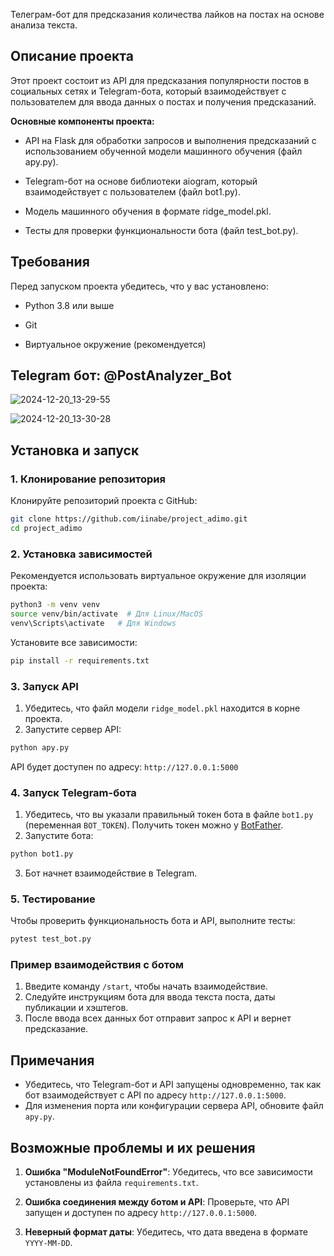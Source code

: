 Телеграм-бот для предсказания количества лайков на постах на основе анализа текста.

## Описание проекта

Этот проект состоит из API для предсказания популярности постов в социальных сетях и Telegram-бота, который взаимодействует с пользователем для ввода данных о постах и получения предсказаний. 

**Основные компоненты проекта:**

- API на Flask для обработки запросов и выполнения предсказаний с использованием обученной модели машинного обучения (файл apy.py).

- Telegram-бот на основе библиотеки aiogram, который взаимодействует с пользователем (файл bot1.py).

- Модель машинного обучения в формате ridge_model.pkl.

- Тесты для проверки функциональности бота (файл test_bot.py).

## Требования

Перед запуском проекта убедитесь, что у вас установлено:

- Python 3.8 или выше

- Git

- Виртуальное окружение (рекомендуется)

## Telegram бот: @PostAnalyzer_Bot
![2024-12-20_13-29-55](https://github.com/user-attachments/assets/9f75d151-9d88-44f0-9cdb-f085f8579ce7)

![2024-12-20_13-30-28](https://github.com/user-attachments/assets/3d03f3fd-e87b-405e-acc2-b2d75c2fd551)


## Установка и запуск

### 1. Клонирование репозитория
Клонируйте репозиторий проекта с GitHub:

```bash
git clone https://github.com/iinabe/project_adimo.git
cd project_adimo
```

### 2. Установка зависимостей
Рекомендуется использовать виртуальное окружение для изоляции проекта:

```bash
python3 -m venv venv
source venv/bin/activate  # Для Linux/MacOS
venv\Scripts\activate   # Для Windows
```

Установите все зависимости:

```bash
pip install -r requirements.txt
```

### 3. Запуск API
1. Убедитесь, что файл модели `ridge_model.pkl` находится в корне проекта.
2. Запустите сервер API:

```bash
python apy.py
```

API будет доступен по адресу: `http://127.0.0.1:5000`

### 4. Запуск Telegram-бота
1. Убедитесь, что вы указали правильный токен бота в файле `bot1.py` (переменная `BOT_TOKEN`). Получить токен можно у [BotFather](https://t.me/botfather).
2. Запустите бота:

```bash
python bot1.py
```

3. Бот начнет взаимодействие в Telegram.

### 5. Тестирование
Чтобы проверить функциональность бота и API, выполните тесты:

```bash
pytest test_bot.py
```

### Пример взаимодействия с ботом
1. Введите команду `/start`, чтобы начать взаимодействие.
2. Следуйте инструкциям бота для ввода текста поста, даты публикации и хэштегов.
3. После ввода всех данных бот отправит запрос к API и вернет предсказание.

## Примечания
- Убедитесь, что Telegram-бот и API запущены одновременно, так как бот взаимодействует с API по адресу `http://127.0.0.1:5000`.
- Для изменения порта или конфигурации сервера API, обновите файл `apy.py`.

## Возможные проблемы и их решения
1. **Ошибка "ModuleNotFoundError"**:
   Убедитесь, что все зависимости установлены из файла `requirements.txt`.

2. **Ошибка соединения между ботом и API**:
   Проверьте, что API запущен и доступен по адресу `http://127.0.0.1:5000`.

3. **Неверный формат даты**:
   Убедитесь, что дата введена в формате `YYYY-MM-DD`.


